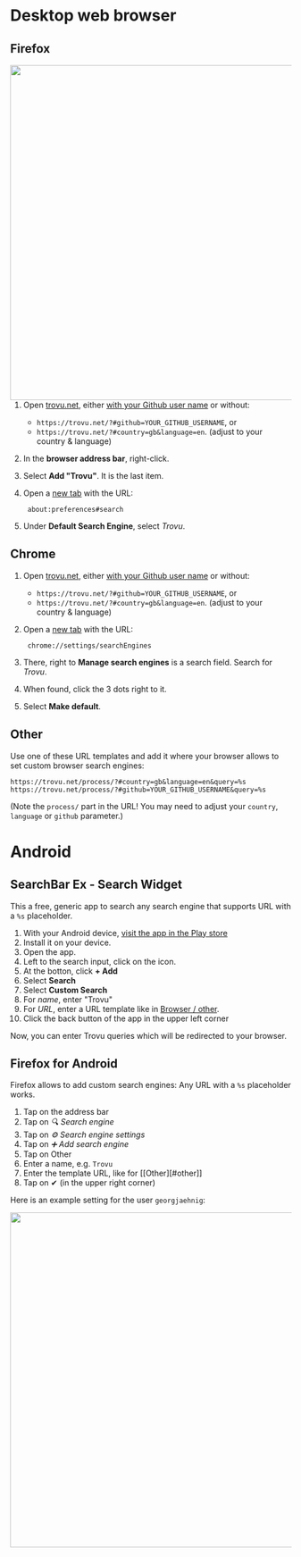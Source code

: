 # Desktop web browser

## Firefox

<img align="right" src="https://github-production-user-asset-6210df.s3.amazonaws.com/1092628/261806062-3e08675d-72b0-4c10-ad21-9d0a7ac77ec8.png" width="600">


1. Open [trovu.net](https://trovu.net/), either [with your Github user name](https://github.com/trovu/trovu.github.io/wiki/Advanced-settings-&-personal-shortcuts) or without:
   - `https://trovu.net/?#github=YOUR_GITHUB_USERNAME`, or
   - `https://trovu.net/?#country=gb&language=en`. (adjust to your country & language)
1. In the **browser address bar**, right-click.
1. Select **Add "Trovu"**. It is the last item.
1. Open a [new tab](about:blank) with the URL:

        about:preferences#search

1. Under **Default Search Engine**, select *Trovu*.

## Chrome

1. Open [trovu.net](https://trovu.net/), either [with your Github user name](https://github.com/trovu/trovu.github.io/wiki/Advanced-settings-&-personal-shortcuts) or without:
   - `https://trovu.net/?#github=YOUR_GITHUB_USERNAME`, or
   - `https://trovu.net/?#country=gb&language=en`. (adjust to your country & language)
1. Open a [new tab](about:blank) with the URL: 

        chrome://settings/searchEngines

1. There, right to **Manage search engines** is a search field. Search for *Trovu*.
1. When found, click the 3 dots right to it.
1. Select **Make default**.

## Other

Use one of these URL templates and add it where your browser allows to set custom browser search engines:

    https://trovu.net/process/?#country=gb&language=en&query=%s
    https://trovu.net/process/?#github=YOUR_GITHUB_USERNAME&query=%s

(Note the `process/` part in the URL! You may need to adjust your `country`, `language` or `github` parameter.)

# Android

## SearchBar Ex - Search Widget

This a free, generic app to search any search engine that supports URL with a `%s` placeholder.

1. With your Android device, [visit the app in the Play store](https://play.google.com/store/apps/details?id=com.devhomc.search)
1. Install it on your device.
1. Open the app.
1. Left to the search input, click on the icon.
1. At the botton, click **+ Add**
1. Select **Search**
1. Select **Custom Search**
1. For *name*, enter "Trovu"
1. For *URL*, enter a URL template like in [Browser / other](Use-Trovu-on-your-device#other).
1. Click the back button of the app in the upper left corner

Now, you can enter Trovu queries which will be redirected to your browser.

## Firefox for Android

Firefox allows to add custom search engines: Any URL with a `%s` placeholder works.

1. Tap on the address bar
1. Tap on *🔍 Search engine*
1. Tap on *⚙️ Search engine settings*
1. Tap on *➕ Add search engine*
1. Tap on Other
1. Enter a name, e.g. `Trovu`
1. Enter the template URL, like for [[Other][#other]]
1. Tap on ✔ (in the upper right corner)

Here is an example setting for the user `georgjaehnig`:

<img src="https://user-images.githubusercontent.com/1092628/210268732-5bd8eb06-b34e-44c2-b557-276fa3a7c8c3.png" width="600">
